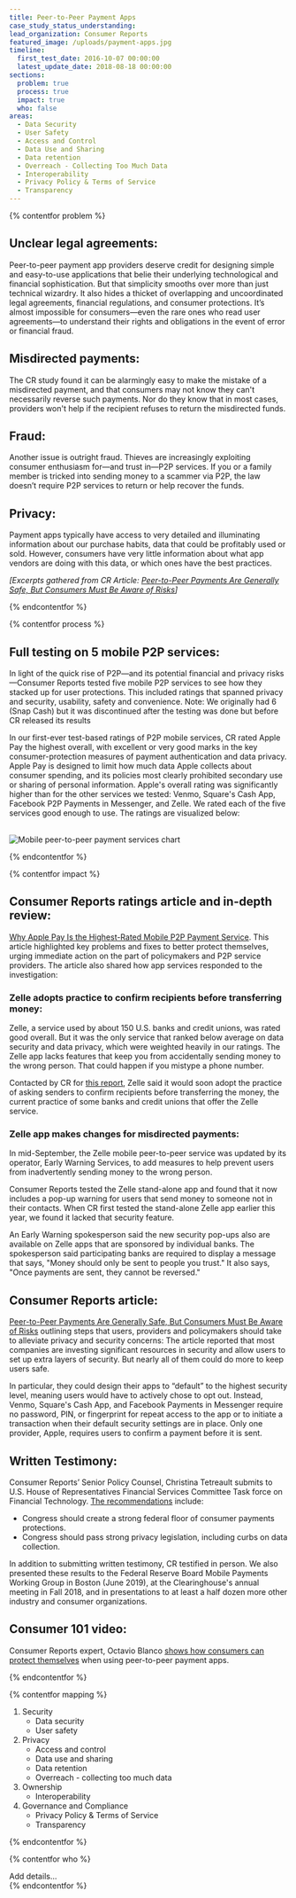 ```yaml
---
title: Peer-to-Peer Payment Apps
case_study_status_understanding:
lead_organization: Consumer Reports
featured_image: /uploads/payment-apps.jpg
timeline:
  first_test_date: 2016-10-07 00:00:00
  latest_update_date: 2018-08-18 00:00:00
sections:
  problem: true
  process: true
  impact: true
  who: false
areas:
  - Data Security
  - User Safety
  - Access and Control
  - Data Use and Sharing
  - Data retention
  - Overreach - Collecting Too Much Data
  - Interoperability
  - Privacy Policy & Terms of Service
  - Transparency
---
```


{% contentfor problem %}
        <div class="editable mt-3">
          <h2>Unclear legal agreements:</h2><p>Peer-to-peer payment app providers
    deserve credit for designing simple and easy-to-use applications that belie
    their underlying technological and financial sophistication. But that
    simplicity smooths over more than just technical wizardry. It also hides a
    thicket of overlapping and uncoordinated legal agreements, financial
    regulations, and consumer protections. It&rsquo;s almost impossible for
    consumers&mdash;even the rare ones who read user agreements&mdash;to
    understand their rights and obligations in the event of error or financial
    fraud.</p><h2>Misdirected payments:</h2><p>The CR study found it can be
    alarmingly easy to make the mistake of a misdirected payment, and that
    consumers may not know they can't necessarily reverse such payments. Nor do
    they know that in most cases, providers won't help if the recipient refuses
    to return the misdirected funds.</p><h2>Fraud:</h2><p>Another issue is
    outright fraud. Thieves are increasingly exploiting consumer enthusiasm
    for&mdash;and trust in&mdash;P2P services. If you or a family member is
    tricked into sending money to a scammer via P2P, the law doesn&rsquo;t
    require P2P services to return or help recover the
    funds.</p><h2>Privacy:</h2><p>Payment apps typically have access to very
    detailed and illuminating information about our purchase habits, data that
    could be profitably used or sold. However, consumers have very little
    information about what app vendors are doing with this data, or which ones
    have the best practices.</p><p><em>[Excerpts gathered from CR Article: <a
    target="_blank" rel="noopener"
    href="https://www.consumerreports.org/digital-payments/peer-to-peer-payments-are-generally-safe-but-consumers-must-be-aware-of-risks/">Peer-to-Peer
    Payments Are Generally Safe, But Consumers Must Be Aware of
    Risks</a>]</em></p>
        </div>
{% endcontentfor %}

{% contentfor process %}
        <div class="editable mt-3">
              <h2>Full testing on 5 mobile P2P services:</h2><p>In light of the quick rise
    of P2P&mdash;and its potential financial and privacy risks&mdash;Consumer
    Reports tested five mobile P2P services to see how they stacked up for user
    protections. This included ratings that spanned privacy and security,
    usability, safety and convenience. Note: We originally had 6 (Snap Cash) but
    it was discontinued after the testing was done but before CR released its
    results</p><p>In our first-ever test-based ratings of P2P mobile services,
    CR rated Apple Pay the highest overall, with excellent or very good marks in
    the key consumer-protection measures of payment authentication and data
    privacy. Apple Pay is designed to limit how much data Apple collects about
    consumer spending, and its policies most clearly prohibited secondary use or
    sharing of personal information. Apple's overall rating was significantly
    higher than for the other services we tested: Venmo, Square's Cash App,
    Facebook P2P Payments in Messenger, and Zelle. We rated each of the five
    services good enough to use. The ratings are visualized below:&nbsp;<br
    />&nbsp;</p>
    <p><img src="/uploads/mapping-05-inline.png" alt="Mobile peer-to-peer payment services chart"/></p>
        </div>
{% endcontentfor %}

{% contentfor impact %}
        <div class="editable mt-3">
              <h2>Consumer Reports ratings article and in-depth review:</h2><p><a
    target="_blank" rel="noopener"
    href="https://www.consumerreports.org/digital-payments/mobile-p2p-payment-services-review/">Why
    Apple Pay Is the Highest-Rated Mobile P2P Payment Service</a>. This article
    highlighted key problems and fixes to better protect themselves, urging
    immediate action on the part of policymakers and P2P service providers. The
    article also shared how app services responded to the
    investigation:&nbsp;</p><h3>Zelle adopts practice to confirm recipients
    before transferring money:</h3><p>Zelle, a service used by about 150 U.S.
    banks and credit unions, was rated good overall. But it was the only service
    that ranked below average on data security and data privacy, which were
    weighted heavily in our ratings. The Zelle app lacks features that keep you
    from accidentally sending money to the wrong person. That could happen if
    you mistype a phone number.&nbsp;</p><p>Contacted by CR for <a
    target="_blank" rel="noopener"
    href="https://www.consumerreports.org/digital-payments/mobile-p2p-payment-services-review/">this
    report</a>, Zelle said it would soon adopt the practice of asking senders to
    confirm recipients before transferring the money, the current practice of
    some banks and credit unions that offer the Zelle service.</p><h3>Zelle app
    makes changes for misdirected payments:</h3><p>In mid-September, the Zelle
    mobile peer-to-peer service was updated by its operator, Early Warning
    Services, to add measures to help prevent users from inadvertently sending
    money to the wrong person.</p><p>Consumer Reports tested the Zelle
    stand-alone app and found that it now includes a pop-up warning for users
    that send money to someone not in their contacts. When CR first tested the
    stand-alone Zelle app earlier this year, we found it lacked that security
    feature.&nbsp;</p><p>An Early Warning spokesperson said the new security
    pop-ups also are available on Zelle apps that are sponsored by individual
    banks. The spokesperson said participating banks are required to display a
    message that says, "Money should only be sent to people you trust." It also
    says, "Once payments are sent, they cannot be reversed."</p><h2>Consumer
    Reports article:</h2><p><a target="_blank" rel="noopener"
    href="https://www.consumerreports.org/digital-payments/peer-to-peer-payments-are-generally-safe-but-consumers-must-be-aware-of-risks/">Peer-to-Peer
    Payments Are Generally Safe, But Consumers Must Be Aware of Risks</a>
    outlining steps that users, providers and policymakers should take to
    alleviate privacy and security concerns: The article reported that most
    companies are investing significant resources in security and allow users to
    set up extra layers of security. But nearly all of them could do more to
    keep users safe.</p><p>In particular, they could design their apps to
    &ldquo;default&rdquo; to the highest security level, meaning users would
    have to actively chose to opt out. Instead, Venmo, Square's Cash App, and
    Facebook Payments in Messenger require no password, PIN, or fingerprint for
    repeat access to the app or to initiate a transaction when their default
    security settings are in place. Only one provider, Apple, requires users to
    confirm a payment before it is sent.</p><h2>Written
    Testimony:</h2><p>Consumer Reports&rsquo; Senior Policy Counsel, Christina
    Tetreault submits to U.S. House of Representatives Financial Services
    Committee Task force on Financial Technology. <a target="_blank"
    rel="noopener"
    href="https://docs.house.gov/meetings/BA/BA00/20200130/110420/HHRG-116-BA00-Wstate-TetreaultC-20200130-U1.pdf">The
    recommendations</a> include:&nbsp;</p><ul><li>Congress should create a
    strong federal floor of consumer payments protections.</li><li>Congress
    should pass strong privacy legislation, including curbs on data
    collection.</li></ul><p>In addition to submitting written testimony, CR
    testified in person. We also presented these results to the Federal Reserve
    Board Mobile Payments Working Group in Boston (June 2019), at the
    Clearinghouse's annual meeting in Fall 2018, and in presentations to at
    least a half dozen more other industry and consumer
    organizations.</p><h2>Consumer 101 video:</h2><p>Consumer Reports expert,
    Octavio Blanco <a target="_blank" rel="noopener"
    href="https://www.consumerreports.org/video/view/money/news/5850989568001/peer-to-peer-payment-apps/">shows
    how consumers can protect themselves</a> when using peer-to-peer payment
    apps.&nbsp;</p>
        </div>
{% endcontentfor %}

{% contentfor mapping %}
        <div class="editable mt-3">
            <ol><li>Security<ul><li>Data security</li><li>User
    safety</li></ul></li><li>Privacy<ul><li>Access and control</li><li>Data use
    and sharing</li><li>Data retention</li><li>Overreach - collecting too much
    data</li></ul></li><li>Ownership<ul><li>Interoperability&nbsp;</li></ul></li><li>Governance
    and Compliance<ul><li>Privacy Policy &amp; Terms of
    Service</li><li>Transparency</li></ul></li></ol>
        </div>
{% endcontentfor %}

{% contentfor who %}
  <div class="editable mt-3">
    Add details...
  </div>
{% endcontentfor %}


